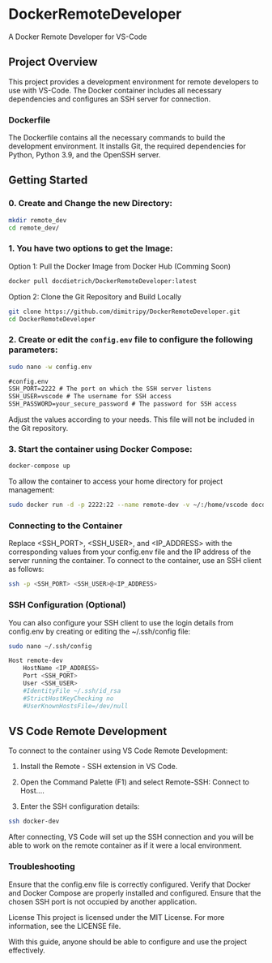 # DockerRemoteDeveloper
A Docker Remote Developer for VS-Code

## Project Overview
This project provides a development environment for remote developers to use with VS-Code. The Docker container includes all necessary dependencies and configures an SSH server for connection.

### Dockerfile
The Dockerfile contains all the necessary commands to build the development environment. It installs Git, the required dependencies for Python, Python 3.9, and the OpenSSH server.

## Getting Started
### 0. Create and Change the new Directory:

```sh
mkdir remote_dev
cd remote_dev/
```
### 1. You have two options to get the Image:

Option 1: Pull the Docker Image from Docker Hub (Comming Soon)
```sh
docker pull docdietrich/DockerRemoteDeveloper:latest
```
Option 2: Clone the Git Repository and Build Locally
```sh
git clone https://github.com/dimitripy/DockerRemoteDeveloper.git
cd DockerRemoteDeveloper
```
### 2. Create or edit the `config.env` file to configure the following parameters:

```sh
sudo nano -w config.env
```
```txt
#config.env
SSH_PORT=2222 # The port on which the SSH server listens
SSH_USER=vscode # The username for SSH access
SSH_PASSWORD=your_secure_password # The password for SSH access
```
Adjust the values according to your needs. This file will not be included in the Git repository.

### 3. Start the container using Docker Compose:
```sh
docker-compose up
```
To allow the container to access your home directory for project management:
```sh
sudo docker run -d -p 2222:22 --name remote-dev -v ~/:/home/vscode docdietrich/DockerRemoteDeveloper:latest
```
### Connecting to the Container
Replace <SSH_PORT>, <SSH_USER>, and <IP_ADDRESS> with the corresponding values from your config.env file and the IP address of the server running the container.
To connect to the container, use an SSH client as follows:
```sh
ssh -p <SSH_PORT> <SSH_USER>@<IP_ADDRESS>
```
### SSH Configuration (Optional)
You can also configure your SSH client to use the login details from config.env by creating or editing the ~/.ssh/config file:
```sh
sudo nano ~/.ssh/config
```
```sh
Host remote-dev
    HostName <IP_ADDRESS>
    Port <SSH_PORT>
    User <SSH_USER>
    #IdentityFile ~/.ssh/id_rsa
    #StrictHostKeyChecking no
    #UserKnownHostsFile=/dev/null
```
## VS Code Remote Development
To connect to the container using VS Code Remote Development:

1. Install the Remote - SSH extension in VS Code.

2. Open the Command Palette (F1) and select Remote-SSH: Connect to Host....

3. Enter the SSH configuration details:

```sh
ssh docker-dev 
```

After connecting, VS Code will set up the SSH connection and you will be able to work on the remote container as if it were a local environment.

### Troubleshooting
Ensure that the config.env file is correctly configured.
Verify that Docker and Docker Compose are properly installed and configured.
Ensure that the chosen SSH port is not occupied by another application.

License
This project is licensed under the MIT License. For more information, see the LICENSE file.

With this guide, anyone should be able to configure and use the project effectively.
